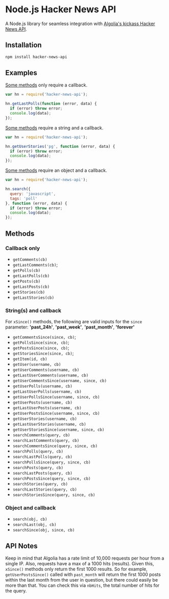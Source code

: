 # Node.js Hacker News API

A Node.js library for seamless integration with [Algolia's kickass Hacker News API](https://hn.algolia.com/api).


## Installation

```sh
npm install hacker-news-api
```

## Examples

[Some methods](#callback-only) only require a callback.

```js
var hn = require('hacker-news-api');

hn.getLastPolls(function (error, data) {
  if (error) throw error;
  console.log(data);
});
```

[Some methods](#string-and-callback) require a string and a callback.

```js
var hn = require('hacker-news-api');

hn.getUserStories('pg', function (error, data) {
  if (error) throw error;
  console.log(data);
});
```

[Some methods](#object-and-callback) require an object and a callback.
```js
var hn = require('hacker-news-api');

hn.search({
  query: 'javascript',
  tags: 'poll'
}, function (error, data) {
  if (error) throw error;
  console.log(data);
});
```

## Methods

### Callback only

* `getComments(cb)`
* `getLastComments(cb)`;
* `getPolls(cb)`
* `getLastPolls(cb)`
* `getPosts(cb)`
* `getLastPosts(cb)`
* `getStories(cb)`
* `getLastStories(cb)`

### String(s) and callback

For ```xSince()``` methods, the following are valid inputs for the ```since```
parameter: **'past_24h'**, **'past_week'**, **'past_month'**, **'forever'**

* `getCommentsSince(since, cb)`;
* `getPollsSince(since, cb)`;
* `getPostsSince(since, cb)`;
* `getStoriesSince(since, cb)`;
* `getItem(id, cb)`
* `getUser(username, cb)`
* `getUserComments(username, cb)`
* `getLastUserComments(username, cb)`
* `getUserCommentsSince(username, since, cb)`
* `getUserPolls(username, cb)`
* `getLastUserPolls(username, cb)`
* `getUserPollsSince(username, since, cb)`
* `getUserPosts(username, cb)`
* `getLastUserPosts(username, cb)`
* `getUserPostsSince(username, since, cb)`
* `getUserStories(username, cb)`
* `getLastUserStories(username, cb)`
* `getUserStoriesSince(username, since, cb)`
* `searchComments(query, cb)`
* `searchLastComments(query, cb)`
* `searchCommentsSince(query, since, cb)`
* `searchPolls(query, cb)`
* `searchLastPolls(query, cb)`
* `searchPollsSince(query, since, cb)`
* `searchPosts(query, cb)`
* `searchLastPosts(query, cb)`
* `searchPostsSince(query, since, cb)`
* `searchStories(query, cb)`
* `searchLastStories(query, cb)`
* `searchStoriesSince(query, since, cb)`

### Object and callback

* `search(obj, cb)`
* `searchLast(obj, cb)`
* `searchSince(obj, since, cb)`

## API Notes

Keep in mind that Algolia has a rate limit of 10,000 requests per hour from a 
single IP. Also, requests have a max of a 1000 hits (results). Given this, 
```xSince()``` methods only return the first 1000 results. So for example, 
```getUserPostsSince()``` called with ```past_month``` will return 
the first 1000 posts within the last month from the user in question, but 
there could easily be more than that. You can check this via ```nbHits```,
the total number of hits for the query.
